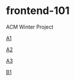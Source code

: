 # frontend-101
ACM Winter Project

[A1](A/A1/A1.html)

[A2](A/A2/A2.html)

[A3](A/A3/A3.html)

[B1](B/B1/B1.html)
